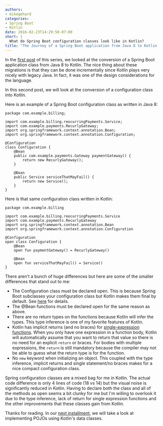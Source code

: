```yaml
---
authors:
- mikegehard
categories:
- Spring Boot
- Kotlin
date: 2016-02-23T14:29:50-07:00
short: |
  What do Spring Boot configuration classes look like in Kotlin?
title: "The Journey of a Spring Boot application from Java 8 to Kotlin, part 2: Configuration Classes"
---
```


In the [first post](/post/spring-boot-application-with-kotlin/) of this series, we looked at the conversion of a Spring Boot application class from Java 8 to Kotlin. The nice thing about these migrations is that they can be done incrementally since Kotlin plays very nicely with legacy Java. In fact, it was one of the design considerations for the language.

In this second post, we will look at the conversion of a configuration class into Kotlin.

Here is an example of a Spring Boot configuration class as written in Java 8:

```
package com.example.billing;

import com.example.billing.reocurringPayments.Service;
import com.example.payments.RecurlyGateway;
import org.springframework.context.annotation.Bean;
import org.springframework.context.annotation.Configuration;

@Configuration
class Configuration {
    @Bean
    public com.example.payments.Gateway paymentGateway() {
        return new RecurlyGateway();
    }

    @Bean
    public Service serviceThatMayFail() {
        return new Service();
    }
}
```

Here is that same configuration class written in Kotlin:

```
package com.example.billing

import com.example.billing.reocurringPayments.Service
import com.example.payments.RecurlyGateway
import org.springframework.context.annotation.Bean
import org.springframework.context.annotation.Configuration

@Configuration
open class Configuration {
    @Bean
    open fun paymentGateway() = RecurlyGateway()

    @Bean
    open fun serviceThatMayFail() = Service()
}
```

There aren't a bunch of huge differences but here are some of the smaller differences that stand out to me:

* The Configuration class must be declared open. This is because Spring Boot subclasses your configuration class but Kotlin makes them final by default. See [here](https://kotlinlang.org/docs/reference/classes.html#inheritance) for details.
* The @Bean functions must be declared open for the same reason as above.
* There are no return types on the functions because Kotlin will infer the types. This type inference is one of
my favorite features of Kotlin.
* Kotlin has implicit returns (and no braces) for [single-expression functions](https://kotlinlang.org/docs/reference/functions.html#single-expression-functions). When you only have one expression in a function body, Kotlin will automatically assume that you want to return that value so there is no need for an explicit `return` or braces. For bodies with multiple expressions, the `return` is still mandatory because the compiler may not be able to guess what the return type is for the function.
* No `new` keyword when initializing an object. This coupled with the type inference, implicit returns and single statement/no braces makes for a nice compact configuration class.

Spring configuration classes are a mixed bag for me in Kotlin. The actual code difference is only 4 lines of code (18 vs 14) but the visual noise is significantly reduced in Kotlin. Having to declare both the class and all of the methods as open seems a bit clunky for me but I'm willing to overlook it due to the type inference, lack of return for single expression functions and the other improvements that these classes gain from Kotlin.

Thanks for reading. In our [next installment](/post/spring-boot-kotlin-data-classes/), we will take a look at implementing POJOs using Kotlin's data classes.
